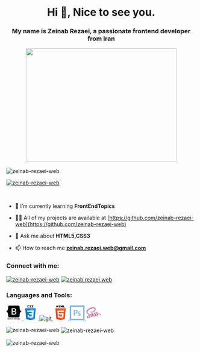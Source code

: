 <h1 align="center">Hi 👋, Nice to see you.</h1>
<h3 align="center">My name is Zeinab Rezaei, a passionate frontend developer from Iran</h3>
<p align="center"><img width="400px" height="300px" src="https://user-images.githubusercontent.com/121185931/216372737-2ed05e76-9e76-4ac0-a78d-d6ab3135597b.gif"/>

<p align="left"> <img src="https://komarev.com/ghpvc/?username=zeinab-rezaei-web&label=Profile%20views&color=0e75b6&style=flat" alt="zeinab-rezaei-web" /> </p>

<p align="left"> <a href="https://github.com/ryo-ma/github-profile-trophy"><img src="https://github-profile-trophy.vercel.app/?username=zeinab-rezaei-web" alt="zeinab-rezaei-web" /></a> </p>

<p align="left"> <a href="https://twitter.com/" target="blank"><img src="https://img.shields.io/twitter/follow/?logo=twitter&style=for-the-badge" alt="" /></a> </p>

- 🌱 I’m currently learning **FrontEndTopics**

- 👨‍💻 All of my projects are available at [https://github.com/zeinab-rezaei-web](https://github.com/zeinab-rezaei-web)

- 💬 Ask me about **HTML5,CSS3**

- 📫 How to reach me **zeinab.rezaei.web@gmail.com**

<h3 align="left">Connect with me:</h3>
<p align="left">
<a href="https://linkedin.com/in/zeinab-rezaei-web" target="blank"><img align="center" src="https://raw.githubusercontent.com/rahuldkjain/github-profile-readme-generator/master/src/images/icons/Social/linked-in-alt.svg" alt="zeinab-rezaei-web" height="30" width="40" /></a>
<a href="https://instagram.com/zeinab.rezaei.web" target="blank"><img align="center" src="https://raw.githubusercontent.com/rahuldkjain/github-profile-readme-generator/master/src/images/icons/Social/instagram.svg" alt="zeinab.rezaei.web" height="30" width="40" /></a>
</p>

<h3 align="left">Languages and Tools:</h3>

<p align="left"> <a href="https://getbootstrap.com" target="_blank" rel="noreferrer"> <img src="https://raw.githubusercontent.com/devicons/devicon/master/icons/bootstrap/bootstrap-plain-wordmark.svg" alt="bootstrap" width="40" height="40"/> </a> <a href="https://www.w3schools.com/css/" target="_blank" rel="noreferrer"> <img src="https://raw.githubusercontent.com/devicons/devicon/master/icons/css3/css3-original-wordmark.svg" alt="css3" width="40" height="40"/> </a> <a href="https://git-scm.com/" target="_blank" rel="noreferrer"> <img src="https://www.vectorlogo.zone/logos/git-scm/git-scm-icon.svg" alt="git" width="40" height="40"/> </a> <a href="https://www.w3.org/html/" target="_blank" rel="noreferrer"> <img src="https://raw.githubusercontent.com/devicons/devicon/master/icons/html5/html5-original-wordmark.svg" alt="html5" width="40" height="40"/> </a> <a href="https://www.photoshop.com/en" target="_blank" rel="noreferrer"> <img src="https://raw.githubusercontent.com/devicons/devicon/master/icons/photoshop/photoshop-line.svg" alt="photoshop" width="40" height="40"/> </a> </a> <a href="https://sass-lang.com" target="_blank" rel="noreferrer"> <img src="https://raw.githubusercontent.com/devicons/devicon/master/icons/sass/sass-original.svg" alt="sass" width="40" height="40"/> </a> </p>

<p><img align="left" src="https://github-readme-stats.vercel.app/api/top-langs?username=zeinab-rezaei-web&show_icons=true&locale=en&layout=compact" alt="zeinab-rezaei-web" /></p>

<p>&nbsp;<img align="center" src="https://github-readme-stats.vercel.app/api?username=zeinab-rezaei-web&show_icons=true&locale=en" alt="zeinab-rezaei-web" /></p>

<p><img align="center" src="https://github-readme-streak-stats.herokuapp.com/?user=zeinab-rezaei-web&" alt="zeinab-rezaei-web" /></p>

